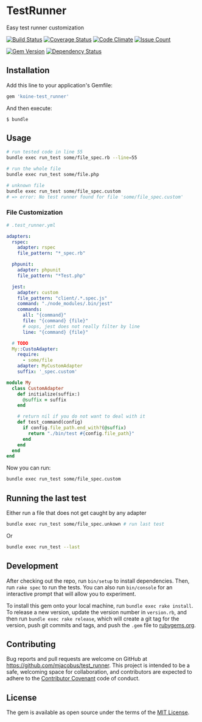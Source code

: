 # TestRunner

Easy test runner customization

[![Build Status](https://travis-ci.com/mjacobus/test_runner.svg?branch=master)](https://travis-ci.com/mjacobus/test_runner)
[![Coverage Status](https://coveralls.io/repos/github/mjacobus/test_runner/badge.svg?branch=master)](https://coveralls.io/github/mjacobus/test_runner?branch=master)
[![Code Climate](https://codeclimate.com/github/mjacobus/test_runner/badges/gpa.svg)](https://codeclimate.com/github/mjacobus/test_runner)
[![Issue Count](https://codeclimate.com/github/mjacobus/test_runner/badges/issue_count.svg)](https://codeclimate.com/github/mjacobus/test_runner)

[![Gem Version](https://badge.fury.io/rb/koine-test_runner.svg)](https://badge.fury.io/rb/koine-test_runner)
[![Dependency Status](https://gemnasium.com/badges/github.com/mjacobus/test_runner.svg)](https://gemnasium.com/github.com/mjacobus/test_runner)

## Installation

Add this line to your application's Gemfile:

```ruby
gem 'koine-test_runner'
```

And then execute:

    $ bundle


## Usage

```bash
# run tested code in line 55
bundle exec run_test some/file_spec.rb --line=55

# run the whole file
bundle exec run_test some/file.php

# unknown file
bundle exec run_test some/file_spec.custom
# => error: No test runner found for file 'some/file_spec.custom'
```

### File Customization

```yaml
# .test_runner.yml

adapters:
  rspec:
    adapter: rspec
    file_pattern: "*_spec.rb"

  phpunit:
    adapter: phpunit
    file_pattern: "*Test.php"

  jest:
    adapter: custom
    file_pattern: "client/.*.spec.js"
    command: "./node_modules/.bin/jest"
    commands:
      all: "{command}"
      file: "{command} {file}"
      # oops, jest does not really filter by line
      line: "{command} {file}"

  # TODO
  My::CustoAdapter:
    require:
      - some/file
    adapter: MyCustomAdapter
    suffix: '_spec.custom'
```

```ruby
module My
  class CustomAdapter
    def initialize(suffix:)
      @suffix = suffix
    end

    # return nil if you do not want to deal with it
    def test_command(config)
      if config.file_path.end_with?(@suffix)
        return "./bin/test #{config.file_path}"
      end
    end
  end
end
```

Now you can run:

```bash
bundle exec run_test some/file_spec.custom
```

## Running the last test

Either run a file that does not get caught by any adapter

```bash
bundle exec run_test some/file_spec.unkown # run last test
```

Or

```bash
bundle exec run_test --last
```

## Development

After checking out the repo, run `bin/setup` to install dependencies. Then, run `rake spec` to run the tests. You can also run `bin/console` for an interactive prompt that will allow you to experiment.

To install this gem onto your local machine, run `bundle exec rake install`. To release a new version, update the version number in `version.rb`, and then run `bundle exec rake release`, which will create a git tag for the version, push git commits and tags, and push the `.gem` file to [rubygems.org](https://rubygems.org).

## Contributing

Bug reports and pull requests are welcome on GitHub at https://github.com/mjacobus/test_runner. This project is intended to be a safe, welcoming space for collaboration, and contributors are expected to adhere to the [Contributor Covenant](http://contributor-covenant.org) code of conduct.


## License

The gem is available as open source under the terms of the [MIT License](http://opensource.org/licenses/MIT).

